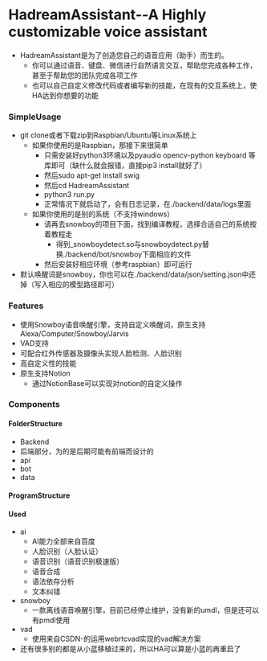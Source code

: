 # HadreamAssistant--A Highly customizable voice assistant
- HadreamAssistant是为了创造您自己的语音应用（助手）而生的。
  - 你可以通过语音、键盘、微信进行自然语言交互，帮助您完成各种工作，甚至于帮助您的团队完成各项工作
  - 也可以自己自定义修改代码或者编写新的技能，在现有的交互系统上，使HA达到你想要的功能

### SimpleUsage
- git clone或者下载zip到Raspbian/Ubuntu等Linux系统上
  - 如果你使用的是Raspbian，那接下来很简单
    - 只需安装好python3环境以及pyaudio opencv-python keyboard 等库即可（缺什么就会报错，直接pip3 install就好了）
    - 然后sudo apt-get install swig
    - 然后cd HadreamAssistant
    - python3 run.py
    - 正常情况下就启动了，会有日志记录，在./backend/data/logs里面
  - 如果你使用的是别的系统（不支持windows）
    - 请再去snowboy的项目下面，找到编译教程，选择合适自己的系统按着教程走
      - 得到_snowboydetect.so与snowboydetect.py替换./backend/bot/snowboy下面相应的文件
    - 然后安装好相应环境（参考raspbian）即可运行
- 默认唤醒词是snowboy，你也可以在./backend/data/json/setting.json中还掉（写入相应的模型路径即可）

### Features
- 使用Snowboy语音唤醒引擎，支持自定义唤醒词，原生支持Alexa/Computer/Snowboy/Jarvis
- VAD支持
- 可配合红外传感器及摄像头实现人脸检测、人脸识别
- 高自定义性的技能
- 原生支持Notion
  - 通过NotionBase可以实现对notion的自定义操作
  
### Components
#### FolderStructure
-  Backend
  - 后端部分，为的是后期可能有前端而设计的
  - api
  - bot
  - data 
  
#### ProgramStructure
  
#### Used
- ai
  - AI能力全部来自百度
  - 人脸识别（人脸认证）
  - 语音识别（语音识别极速版）
  - 语音合成
  - 语法依存分析
  - 文本纠错
- snowboy
  - 一款离线语音唤醒引擎，目前已经停止维护，没有新的umdl，但是还可以有pmdl使用
- vad
  - 使用来自CSDN-的运用webrtcvad实现的vad解决方案
- 还有很多别的都是从小蓝移植过来的，所以HA可以算是小蓝的再重启了

